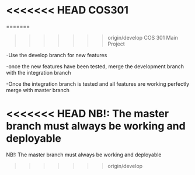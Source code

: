 <<<<<<< HEAD
COS301
======

=======
>>>>>>> origin/develop
COS 301 Main Project

-Use the develop branch for new features

-once the new features have been tested, merge the development branch with the integration branch

-Once the integration branch is tested and all features are working perfectly merge with master branch

<<<<<<< HEAD
NB!: The master branch must always be working and deployable 
=======
NB!: The master branch must always be working and deployable
>>>>>>> origin/develop
